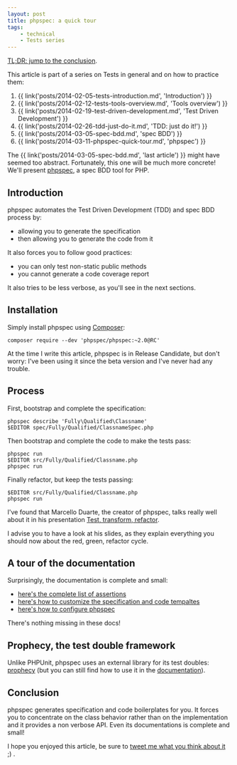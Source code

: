 ```yaml
---
layout: post
title: phpspec: a quick tour
tags:
    - technical
    - Tests series
---
```


[TL;DR: jump to the conclusion](#conclusion).

This article is part of a series on Tests in general and on how to practice
them:

1. {{ link('posts/2014-02-05-tests-introduction.md', 'Introduction') }}
2. {{ link('posts/2014-02-12-tests-tools-overview.md', 'Tools overview') }}
3. {{ link('posts/2014-02-19-test-driven-development.md', 'Test Driven Development') }}
4. {{ link('posts/2014-02-26-tdd-just-do-it.md', 'TDD: just do it!') }}
5. {{ link('posts/2014-03-05-spec-bdd.md', 'spec BDD') }}
6. {{ link('posts/2014-03-11-phpspec-quick-tour.md', 'phpspec') }}

The {{ link('posts/2014-03-05-spec-bdd.md', 'last article') }} might have seemed
too abstract. Fortunately, this one will be much more concrete! We'll present
[phpspec](http://www.phpspec.net/), a spec BDD tool for PHP.

## Introduction

phpspec automates the Test Driven Development (TDD) and spec BDD process by:

* allowing you to generate the specification
* then allowing you to generate the code from it

It also forces you to follow good practices:

* you can only test non-static public methods
* you cannot generate a code coverage report

It also tries to be less verbose, as you'll see in the next sections.

## Installation

Simply install phpspec using [Composer](https://getcomposer.org/):

    composer require --dev 'phpspec/phpspec:~2.0@RC'

At the time I write this article, phpspec is in Release Candidate, but don't
worry: I've been using it since the beta version and I've never had any trouble.

## Process

First, bootstrap and complete the specification:

    phpspec describe 'Fully\Qualified\Classname'
    $EDITOR spec/Fully/Qualified/ClassnameSpec.php

Then bootstrap and complete the code to make the tests pass:

    phpspec run
    $EDITOR src/Fully/Qualified/Classname.php
    phpspec run

Finally refactor, but keep the tests passing:

    $EDITOR src/Fully/Qualified/Classname.php
    phpspec run

I've found that Marcello Duarte, the creator of phpspec, talks really well about
it in his presentation [Test, transform, refactor](http://www.slideshare.net/marcello.duarte/test-transform-refactor).

I advise you to have a look at his slides, as they explain everything you should
now about the red, green, refactor cycle.

## A tour of the documentation

Surprisingly, the documentation is complete and small:

* [here's the complete list of assertions](http://www.phpspec.net/cookbook/matchers.html)
* [here's how to customize the specification and code tempaltes](http://www.phpspec.net/cookbook/templates.html)
* [here's how to configure phpspec](http://www.phpspec.net/cookbook/configuration.html)

There's nothing missing in these docs!

## Prophecy, the test double framework

Unlike PHPUnit, phpspec uses an external library for its test doubles:
[prophecy](https://github.com/phpspec/prophecy) (but you can still find how to
use it in the [documentation](http://www.phpspec.net/cookbook/configuration.html)).

## Conclusion

phpspec generates specification and code boilerplates for you. It forces you to
concentrate on the class behavior rather than on the implementation and it
provides a non verbose API. Even its documentations is complete and small!

I hope you enjoyed this article, be sure to
[tweet me what you think about it](https://twitter.com/epiloic) ;) .
